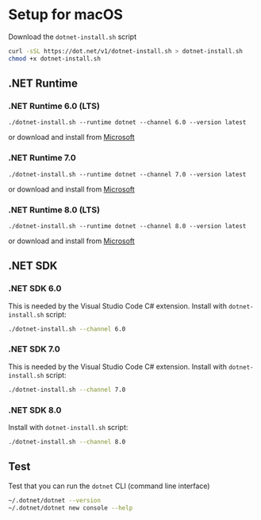 # Setup for macOS

Download the `dotnet-install.sh` script

```bash
curl -sSL https://dot.net/v1/dotnet-install.sh > dotnet-install.sh
chmod +x dotnet-install.sh
```


## .NET Runtime

### .NET Runtime 6.0 (LTS)

```
./dotnet-install.sh --runtime dotnet --channel 6.0 --version latest
```

or download and install from [Microsoft](https://dotnet.microsoft.com/en-us/download/dotnet/6.0)

### .NET Runtime 7.0

```
./dotnet-install.sh --runtime dotnet --channel 7.0 --version latest
```

or download and install from [Microsoft](https://dotnet.microsoft.com/en-us/download/dotnet/7.0)

### .NET Runtime 8.0 (LTS)

```
./dotnet-install.sh --runtime dotnet --channel 8.0 --version latest
```

or download and install from [Microsoft](https://dotnet.microsoft.com/en-us/download/dotnet/8.0)

## .NET SDK

### .NET SDK 6.0

This is needed by the Visual Studio Code C# extension. Install with `dotnet-install.sh` script:

```bash
./dotnet-install.sh --channel 6.0
```

### .NET SDK 7.0

This is needed by the Visual Studio Code C# extension. Install with `dotnet-install.sh` script:

```bash
./dotnet-install.sh --channel 7.0
```

### .NET SDK 8.0

Install with `dotnet-install.sh` script:

```bash
./dotnet-install.sh --channel 8.0
```

## Test

Test that you can run the `dotnet` CLI (command line interface)

```bash
~/.dotnet/dotnet --version
~/.dotnet/dotnet new console --help
```

